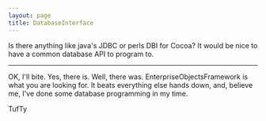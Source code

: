 ```yaml
---
layout: page
title: DatabaseInterface
---
```


Is there anything like java's JDBC or perls DBI for Cocoa?  It would be nice to have a common database API to program to.

----

OK, I'll bite.  Yes, there is.  Well, there was.  EnterpriseObjectsFramework is what you are looking for.  It beats everything else hands down, and, believe me, I've done some database programming in my time.

TufTy

